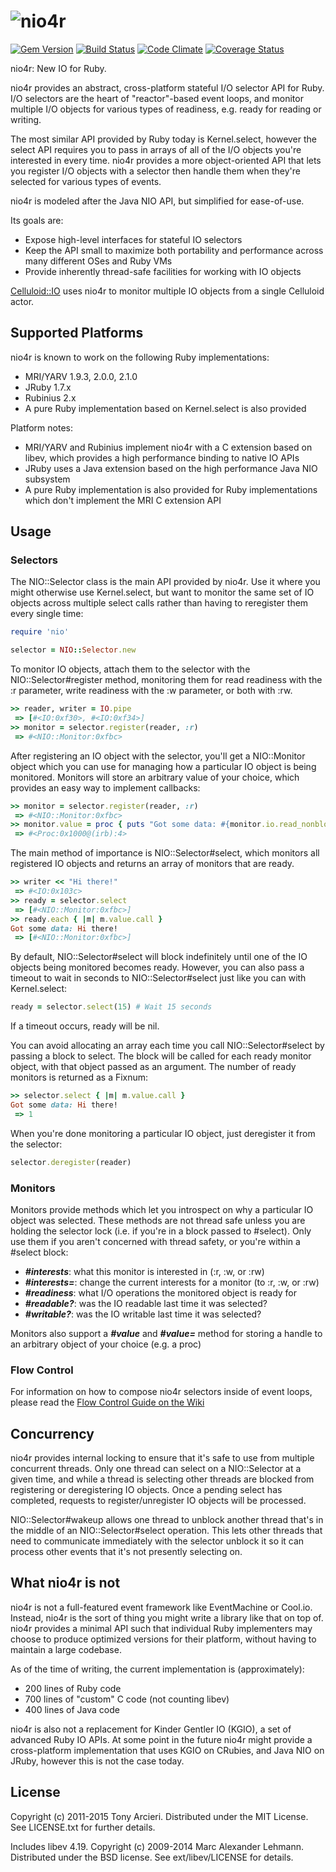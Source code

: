 ![nio4r](https://raw.github.com/celluloid/nio4r/master/logo.png)
===============
[![Gem Version](https://badge.fury.io/rb/nio4r.svg)](http://rubygems.org/gems/nio4r)
[![Build Status](https://secure.travis-ci.org/celluloid/nio4r.svg?branch=master)](http://travis-ci.org/celluloid/nio4r)
[![Code Climate](https://codeclimate.com/github/celluloid/nio4r.svg)](https://codeclimate.com/github/celluloid/nio4r)
[![Coverage Status](https://coveralls.io/repos/celluloid/nio4r/badge.svg?branch=master)](https://coveralls.io/r/celluloid/nio4r)

nio4r: New IO for Ruby.

nio4r provides an abstract, cross-platform stateful I/O selector API for Ruby.
I/O selectors are the heart of "reactor"-based event loops, and monitor
multiple I/O objects for various types of readiness, e.g. ready for reading or
writing.

The most similar API provided by Ruby today is Kernel.select, however the
select API requires you to pass in arrays of all of the I/O objects you're
interested in every time. nio4r provides a more object-oriented API that lets
you register I/O objects with a selector then handle them when they're selected
for various types of events.

nio4r is modeled after the Java NIO API, but simplified for ease-of-use.

Its goals are:

* Expose high-level interfaces for stateful IO selectors
* Keep the API small to maximize both portability and performance across many
  different OSes and Ruby VMs
* Provide inherently thread-safe facilities for working with IO objects

[Celluloid::IO](https://github.com/celluloid/celluloid-io) uses nio4r to
monitor multiple IO objects from a single Celluloid actor.

Supported Platforms
-------------------

nio4r is known to work on the following Ruby implementations:

* MRI/YARV 1.9.3, 2.0.0, 2.1.0
* JRuby 1.7.x
* Rubinius 2.x
* A pure Ruby implementation based on Kernel.select is also provided

Platform notes:

* MRI/YARV and Rubinius implement nio4r with a C extension based on libev,
  which provides a high performance binding to native IO APIs
* JRuby uses a Java extension based on the high performance Java NIO subsystem
* A pure Ruby implementation is also provided for Ruby implementations which
  don't implement the MRI C extension API

Usage
-----

### Selectors

The NIO::Selector class is the main API provided by nio4r. Use it where you
might otherwise use Kernel.select, but want to monitor the same set of IO
objects across multiple select calls rather than having to reregister them
every single time:

```ruby
require 'nio'

selector = NIO::Selector.new
```

To monitor IO objects, attach them to the selector with the NIO::Selector#register
method, monitoring them for read readiness with the :r parameter, write
readiness with the :w parameter, or both with :rw.

```ruby
>> reader, writer = IO.pipe
 => [#<IO:0xf30>, #<IO:0xf34>]
>> monitor = selector.register(reader, :r)
 => #<NIO::Monitor:0xfbc>
```

After registering an IO object with the selector, you'll get a NIO::Monitor
object which you can use for managing how a particular IO object is being
monitored. Monitors will store an arbitrary value of your choice, which
provides an easy way to implement callbacks:

```ruby
>> monitor = selector.register(reader, :r)
 => #<NIO::Monitor:0xfbc>
>> monitor.value = proc { puts "Got some data: #{monitor.io.read_nonblock(4096)}" }
 => #<Proc:0x1000@(irb):4>
```

The main method of importance is NIO::Selector#select, which monitors all
registered IO objects and returns an array of monitors that are ready.

```ruby
>> writer << "Hi there!"
 => #<IO:0x103c>
>> ready = selector.select
 => [#<NIO::Monitor:0xfbc>]
>> ready.each { |m| m.value.call }
Got some data: Hi there!
 => [#<NIO::Monitor:0xfbc>]
```

By default, NIO::Selector#select will block indefinitely until one of the IO
objects being monitored becomes ready. However, you can also pass a timeout to
wait in seconds to NIO::Selector#select just like you can with Kernel.select:

```ruby
ready = selector.select(15) # Wait 15 seconds
```

If a timeout occurs, ready will be nil.

You can avoid allocating an array each time you call NIO::Selector#select by
passing a block to select. The block will be called for each ready monitor
object, with that object passed as an argument. The number of ready monitors
is returned as a Fixnum:

```ruby
>> selector.select { |m| m.value.call }
Got some data: Hi there!
 => 1
```

When you're done monitoring a particular IO object, just deregister it from
the selector:

```ruby
selector.deregister(reader)
```

### Monitors

Monitors provide methods which let you introspect on why a particular IO
object was selected. These methods are not thread safe unless you are holding
the selector lock (i.e. if you're in a block passed to #select). Only use them
if you aren't concerned with thread safety, or you're within a #select
block:

- ***#interests***: what this monitor is interested in (:r, :w, or :rw)
- ***#interests=***: change the current interests for a monitor (to :r, :w, or :rw)
- ***#readiness***: what I/O operations the monitored object is ready for
- ***#readable?***: was the IO readable last time it was selected?
- ***#writable?***: was the IO writable last time it was selected?

Monitors also support a ***#value*** and ***#value=*** method for storing a
handle to an arbitrary object of your choice (e.g. a proc)

### Flow Control

For information on how to compose nio4r selectors inside of event loops,
please read the [Flow Control Guide on the
Wiki](https://github.com/celluloid/nio4r/wiki/Basic-Flow-Control)

Concurrency
-----------

nio4r provides internal locking to ensure that it's safe to use from multiple
concurrent threads. Only one thread can select on a NIO::Selector at a given
time, and while a thread is selecting other threads are blocked from
registering or deregistering IO objects. Once a pending select has completed,
requests to register/unregister IO objects will be processed.

NIO::Selector#wakeup allows one thread to unblock another thread that's in the
middle of an NIO::Selector#select operation. This lets other threads that need
to communicate immediately with the selector unblock it so it can process
other events that it's not presently selecting on.

What nio4r is not
-----------------

nio4r is not a full-featured event framework like EventMachine or Cool.io.
Instead, nio4r is the sort of thing you might write a library like that on
top of. nio4r provides a minimal API such that individual Ruby implementers
may choose to produce optimized versions for their platform, without having
to maintain a large codebase.

As of the time of writing, the current implementation is (approximately):

* 200 lines of Ruby code
* 700 lines of "custom" C code (not counting libev)
* 400 lines of Java code

nio4r is also not a replacement for Kinder Gentler IO (KGIO), a set of
advanced Ruby IO APIs. At some point in the future nio4r might provide a
cross-platform implementation that uses KGIO on CRubies, and Java NIO on JRuby,
however this is not the case today.

License
-------

Copyright (c) 2011-2015 Tony Arcieri. Distributed under the MIT License.
See LICENSE.txt for further details.

Includes libev 4.19. Copyright (c) 2009-2014 Marc Alexander Lehmann.
Distributed under the BSD license. See ext/libev/LICENSE for details.
